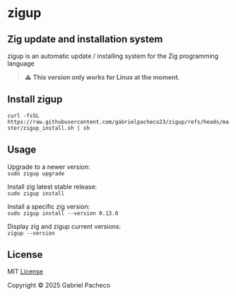 # zigup

## Zig update and installation system
zigup is an automatic update / installing system for the Zig programming language

> :warning: **This version only works for Linux at the moment.**

## Install zigup
```curl -fsSL https://raw.githubusercontent.com/gabrielpacheco23/zigup/refs/heads/master/zigup_install.sh | sh ```

## Usage
Upgrade to a newer version: \
```sudo zigup upgrade ```

Install zig latest stable release: \
```sudo zigup install ```

Install a specific zig version: \
```sudo zigup install --version 0.13.0 ```

Display zig and zigup current versions: \
```zigup --version ```

## License
MIT [License](LICENSE)

Copyright © 2025 Gabriel Pacheco
